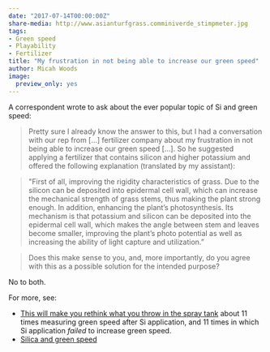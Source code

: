 ```yaml
---
date: "2017-07-14T00:00:00Z"
share-media: http://www.asianturfgrass.comminiverde_stimpmeter.jpg
tags:
- Green speed
- Playability
- Fertilizer
title: "My frustration in not being able to increase our green speed"
author: Micah Woods
image:
  preview_only: yes
---
```


A correspondent wrote to ask about the ever popular topic of Si and green speed:

> Pretty sure I already know the answer to this, but I had a conversation with our rep from [...] fertilizer company about my frustration in not being able to increase our green speed [...]. So he suggested applying a fertilizer that contains silicon and higher potassium and offered the following explanation (translated by my assistant):

> "First of all, improving the rigidity characteristics of grass. Due to the silicon can be deposited into epidermal cell wall, which can increase the mechanical strength of grass stems, thus making the plant strong enough.  In addition, enhancing the plant’s photosynthesis. Its mechanism is that potassium and silicon can be deposited into the epidermal cell wall, which makes the angle between stem and leaves become smaller, improving the plant’s photo potential as well as increasing the ability of light capture and utilization.”

> Does this make sense to you, and, more importantly, do you agree with this as a possible solution for the intended purpose?

No to both.

For more, see:

* [This will make you rethink what you throw in the spray tank](http://www.asianturfgrass.com/2017-07-06-rethink-throw-spray-tank-si/) about 11 times measuring green speed after Si application, and 11 times in which Si application *failed* to increase green speed.
* [Silica and green speed](http://www.blog.asianturfgrass.com/2015/02/silica-and-green-speed.html) 
